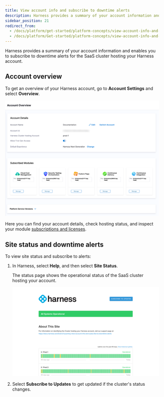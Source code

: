 ```yaml
---
title: View account info and subscribe to downtime alerts
description: Harness provides a summary of your account information and enables you to subscribe to downtime alerts for the cluster hosting your Harness account.
sidebar_position: 21
redirect_from:
  - /docs/platform/get-started/platform-concepts/view-account-info-and-subscribe-to-alerts
  - /docs/platform/Get-started/platform-concepts/view-account-info-and-subscribe-to-alerts
---
```


Harness provides a summary of your account information and enables you to subscribe to downtime alerts for the SaaS cluster hosting your Harness account.

## Account overview

To get an overview of your Harness account, go to **Account Settings** and select **Overview**.

![](./static/view-account-info-and-subscribe-to-downtime-alerts-29.png)

Here you can find your account details, check hosting status, and inspect your module [subscriptions and licenses](./subscriptions-licenses/subscriptions.md).

## Site status and downtime alerts

To view site status and subscribe to alerts:

1. In Harness, select **Help**, and then select **Site Status**.

   The status page shows the operational status of the SaaS cluster hosting your account.

   ![](./static/view-account-info-and-subscribe-to-downtime-alerts-30.png)

2. Select **Subscribe to Updates** to get updated if the cluster's status changes.
